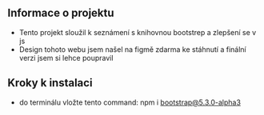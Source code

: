 ## Informace o projektu

- Tento projekt sloužil k seznámení s knihovnou bootstrep a zlepšení se v js
- Design tohoto webu jsem našel na figmě zdarma ke stáhnutí a finální verzi jsem si lehce poupravil

## Kroky k instalaci

- do terminálu vložte tento command: npm i bootstrap@5.3.0-alpha3
